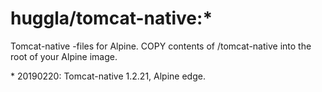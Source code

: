 # huggla/tomcat-native:*
Tomcat-native -files for Alpine. COPY contents of /tomcat-native into the root of your Alpine image.

\* 20190220: Tomcat-native 1.2.21, Alpine edge.
